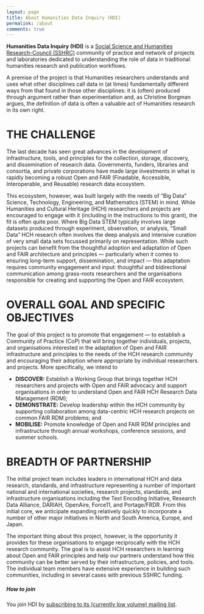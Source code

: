 ```yaml
---
layout: page
title: About Humanities Data Inquiry (HDI)
permalink: /about
comments: true
---
```


<div class="row justify-content-between">
<div class="col-md-8 pr-5">

**Humanities Data Inquiry (HDI)** is a [Social Science and Humanities Research-Council (SSHRC)](http://sshrc.ca) community of practice and network of projects and laboratories dedicated to understanding the role of data in traditional humanities research and publication workflows.

A premise of the project is that Humanities researchers understands and uses what other disciplines call data in (at times) fundamentally different ways from that found in those other disciplines: it is (often) produced through argument rather than experimentation and, as Christine Borgman argues, the definition of data is often a valuable act of Humanities research in its own right.

# THE CHALLENGE

The last decade has seen great advances in the development of infrastructure, tools, and principles for the collection, storage, discovery, and dissemination of research data. Governments, funders, libraries and consortia, and private corporations have made large investments in what is rapidly becoming a robust Open and FAIR (Finadable, Accessible, Interoperable, and Reusable) research data ecosystem. 

This ecosystem, however, was built largely with the needs of “Big Data” Science, Technology, Engineering, and Mathematics (STEM) in mind. While Humanities and Cultural Heritage (HCH) researchers and projects are encouraged to engage with it (including in the instructions to this grant), the fit is often quite poor. Where Big Data STEM typically involves large datasets produced through experiment, observation, or analysis, “Small Data” HCH research often involves the deep analysis and intensive curation of very small data sets focussed primarily on representation. While such projects can benefit from the thoughtful adoption and adaptation of Open and FAIR architecture and principles — particularly when it comes to ensuring long-term support, dissemination, and impact — this adaptation requires community engagement and input: thoughtful and bidirectional communication among grass-roots researchers and the organisations responsible for creating and supporting the Open and FAIR ecosystem.

# OVERALL GOAL AND SPECIFIC OBJECTIVES

The goal of this project is to promote that engagement — to establish a Community of Practice (CoP) that will bring together individuals, projects, and organisations interested in the adaptation of Open and FAIR infrastructure and principles to the needs of the HCH research community and encouraging their adoption where appropriate by individual researchers and projects. More specifically, we intend to

* **DISCOVER:** Establish a Working Group that brings together HCH researchers and projects with Open and FAIR advocacy and support organisations in order to understand Open and FAIR HCH Research Data Management (RDM);
* **DEMONSTRATE:** Develop leadership within the HCH community by supporting collaboration among data-centric HCH research projects on common FAIR RDM problems; and 
* **MOBILISE:** Promote knowledge of Open and FAIR RDM principles and infrastructure through annual workshops, conference sessions, and summer schools.

# BREADTH OF PARTNERSHIP

The initial project team includes leaders in international HCH and data research, standards, and infrastructure representing a number of important national and international societies, research projects, standards, and infrastructure organisations including the Text Encoding Initiative, Research Data Alliance, DARIAH, OpenAire, Force11, and Portage/FRDR. From this initial core, we anticipate expanding relatively quickly to incorporate a number of other major initiatives in North and South America, Europe, and Japan. 

The important thing about this project, however, is the opportunity it provides for these organisations to engage reciprocally with the HCH research community. The goal is to assist HCH researchers in learning about Open and FAIR principles and help our partners understand how this community can be better served by their infrastructure, policies, and tools. The individual team members have extensive experience in building such communities, including in several cases with previous SSHRC funding.

</div>

<div class="col-md-4">

<div class="sticky-top sticky-top-80">
<h5>How to join</h5>

<p>You join HDI by <a href="http://listserv.uleth.ca/mailman/listinfo/good-things-pdg-l">subscribing to its (currently low volume) mailing list</a>.</p>


</div>
</div>
